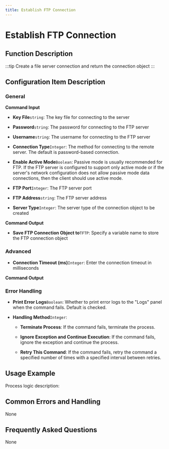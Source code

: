 ```yaml
---
title: Establish FTP Connection
---
```


# Establish FTP Connection

## Function Description

:::tip 
Create a file server connection and return the connection object
:::

## Configuration Item Description

### General

**Command Input**

- **Key File**`string`: The key file for connecting to the server

- **Password**`string`: The password for connecting to the FTP server

- **Username**`string`: The username for connecting to the FTP server

- **Connection Type**`Integer`: The method for connecting to the remote server. The default is password-based connection.

- **Enable Active Mode**`Boolean`: Passive mode is usually recommended for FTP. If the FTP server is configured to support only active mode or if the server's network configuration does not allow passive mode data connections, then the client should use active mode.

- **FTP Port**`Integer`: The FTP server port

- **FTP Address**`string`: The FTP server address

- **Server Type**`Integer`: The server type of the connection object to be created


**Command Output**

- **Save FTP Connection Object to**`TFTP`: Specify a variable name to store the FTP connection object

### Advanced

- **Connection Timeout (ms)**`Integer`: Enter the connection timeout in milliseconds


**Command Output**

### Error Handling

- **Print Error Logs**`Boolean`: Whether to print error logs to the "Logs" panel when the command fails. Default is checked. 

- **Handling Method**`Integer`:

    - **Terminate Process**: If the command fails, terminate the process.

    - **Ignore Exception and Continue Execution**: If the command fails, ignore the exception and continue the process.

    - **Retry This Command**: If the command fails, retry the command a specified number of times with a specified interval between retries.

## Usage Example

Process logic description:

## Common Errors and Handling

None

## Frequently Asked Questions

None

